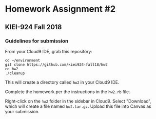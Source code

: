 # Homework Assignment #2
## KIEI-924 Fall 2018

### Guidelines for submission

From your Cloud9 IDE, grab this repository:

```
cd ~/environment
git clone https://github.com/kiei924-fall18/hw2
cd hw2
./cleanup
```

This will create a directory called `hw2` in your Cloud9 IDE.

Complete the homework per the instructions in the `hw2.rb` file.

Right-click on the `hw2` folder in the sidebar in Cloud9. Select "Download", which will create a file named `hw2.tar.gz`. Upload this file into Canvas as your submission.